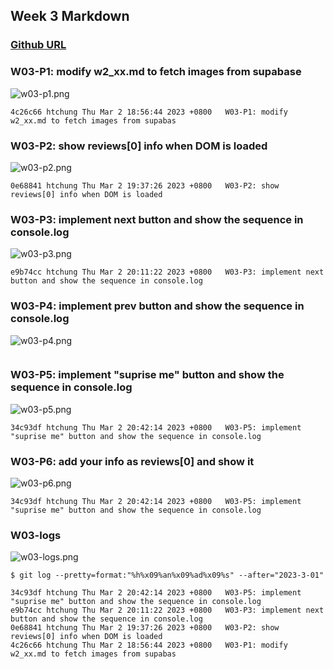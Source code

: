 ## Week 3 Markdown

### [Github URL](https://github.com/htchung/1112-1N-js-demo-id)

### W03-P1: modify w2_xx.md to fetch images from supabase

![w03-p1.png](https://erogcveccbzsyhbgputf.supabase.co/storage/v1/object/public/demo-xx/md_1N_img/w03-p1.png)

```
4c26c66 htchung Thu Mar 2 18:56:44 2023 +0800   W03-P1: modify w2_xx.md to fetch images from supabas
```

### W03-P2: show reviews[0] info when DOM is loaded

![w03-p2.png](https://erogcveccbzsyhbgputf.supabase.co/storage/v1/object/public/demo-xx/md_1N_img/w03-p2.png)

```
0e68841 htchung Thu Mar 2 19:37:26 2023 +0800   W03-P2: show reviews[0] info when DOM is loaded
```

### W03-P3: implement next button and show the sequence in console.log

![w03-p3.png](https://erogcveccbzsyhbgputf.supabase.co/storage/v1/object/public/demo-xx/md_1N_img/w03-p3.png)

```
e9b74cc htchung Thu Mar 2 20:11:22 2023 +0800   W03-P3: implement next button and show the sequence in console.log
```

### W03-P4: implement prev button and show the sequence in console.log

![w03-p4.png](https://erogcveccbzsyhbgputf.supabase.co/storage/v1/object/public/demo-xx/md_1N_img/w03-p4.png)

```

```

### W03-P5: implement "suprise me" button and show the sequence in console.log

![w03-p5.png](https://erogcveccbzsyhbgputf.supabase.co/storage/v1/object/public/demo-xx/md_1N_img/w03-p5.png)

```
34c93df htchung Thu Mar 2 20:42:14 2023 +0800   W03-P5: implement "suprise me" button and show the sequence in console.log
```

### W03-P6: add your info as reviews[0] and show it

![w03-p6.png](https://erogcveccbzsyhbgputf.supabase.co/storage/v1/object/public/demo-xx/md_1N_img/w03-p5.png)

```
34c93df htchung Thu Mar 2 20:42:14 2023 +0800   W03-P5: implement "suprise me" button and show the sequence in console.log
```

### W03-logs

![w03-logs.png](https://erogcveccbzsyhbgputf.supabase.co/storage/v1/object/public/demo-xx/md_1N_img/w03-logs.png)

```
$ git log --pretty=format:"%h%x09%an%x09%ad%x09%s" --after="2023-3-01"

34c93df htchung Thu Mar 2 20:42:14 2023 +0800   W03-P5: implement "suprise me" button and show the sequence in console.log
e9b74cc htchung Thu Mar 2 20:11:22 2023 +0800   W03-P3: implement next button and show the sequence in console.log
0e68841 htchung Thu Mar 2 19:37:26 2023 +0800   W03-P2: show reviews[0] info when DOM is loaded
4c26c66 htchung Thu Mar 2 18:56:44 2023 +0800   W03-P1: modify w2_xx.md to fetch images from supabas

```
